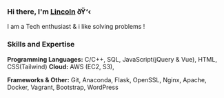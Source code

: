 ### Hi there, I'm [Lincoln](https://www.linkedin.com/in/lincoln-komen-130833179/) ðŸ‘‹

I am a Tech enthusiast & i like solving problems !

### Skills and Expertise
**Programming Languages:** C/C++, SQL, JavaScript(jQuery & Vue), HTML, CSS(Tailwind)
**Cloud:** AWS (EC2, S3),

**Frameworks & Other:** Git, Anaconda, Flask, OpenSSL, Nginx, Apache, Docker, Vagrant, Bootstrap, WordPress
